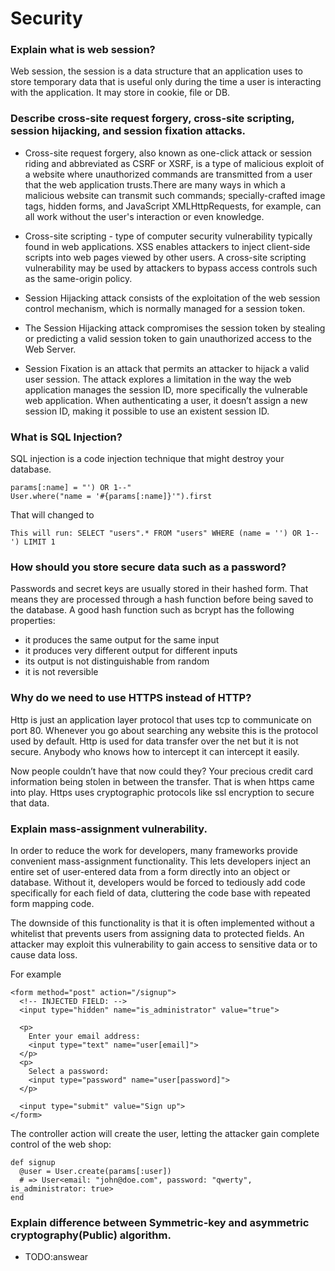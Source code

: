 # Security



### Explain what is web session?
Web session, the session is a data structure that an application uses to store temporary data that is useful only during the time a user is interacting with the application.
It may store in cookie, file or DB.

### Describe cross-site request forgery, cross-site scripting, session hijacking, and session fixation attacks.
- Cross-site request forgery, also known as one-click attack or session riding and abbreviated as CSRF  or XSRF, is a type of malicious exploit of a website where unauthorized commands are transmitted from a user that the web application trusts.There are many ways in which a malicious website can transmit such commands; specially-crafted image tags, hidden forms, and JavaScript XMLHttpRequests, for example, can all work without the user's interaction or even knowledge.

- Cross-site scripting -  type of computer security vulnerability typically found in web applications. 
XSS enables attackers to inject client-side scripts into web pages viewed by other users. A cross-site scripting vulnerability may be used by attackers to bypass access controls such as the same-origin policy.

- Session Hijacking attack consists of the exploitation of the web session control mechanism, which is normally managed for a session token.

- The Session Hijacking attack compromises the session token by stealing or predicting a valid session token to gain unauthorized access to the Web Server.

- Session Fixation is an attack that permits an attacker to hijack a valid user session. The attack explores a limitation in the way the web application manages the session ID, more specifically the vulnerable web application. 
When authenticating a user, it doesn’t assign a new session ID, making it possible to use an existent session ID.

### What is SQL Injection?
SQL injection is a code injection technique that might destroy your database.
```
params[:name] = "') OR 1--"
User.where("name = '#{params[:name]}'").first
```
That will changed to 
```
This will run: SELECT "users".* FROM "users" WHERE (name = '') OR 1--') LIMIT 1
```

### How should you store secure data such as a password?
Passwords and secret keys are usually stored in their hashed form. That means they are processed through a hash function before being saved to the database. A good hash function such as bcrypt has the following properties:

- it produces the same output for the same input
- it produces very different output for different inputs
- its output is not distinguishable from random
- it is not reversible

### Why do we need to use HTTPS instead of HTTP?
Http is just an application layer protocol that uses tcp to communicate on port 80. Whenever you go about searching any website this is the protocol used by default. Http is used for data transfer over the net but it is not secure. Anybody who knows how to intercept it can intercept it easily.

Now people couldn’t have that now could they? Your precious credit card information being stolen in between the transfer. That is when https came into play. Https uses cryptographic protocols like ssl encryption to secure that data.

### Explain mass-assignment vulnerability.
In order to reduce the work for developers, many frameworks provide convenient mass-assignment functionality. This lets developers inject an entire set of user-entered data from a form directly into an object or database. Without it, developers would be forced to tediously add code specifically for each field of data, cluttering the code base with repeated form mapping code.

The downside of this functionality is that it is often implemented without a whitelist that prevents users from assigning data to protected fields. An attacker may exploit this vulnerability to gain access to sensitive data or to cause data loss.

For example
```
<form method="post" action="/signup">
  <!-- INJECTED FIELD: -->
  <input type="hidden" name="is_administrator" value="true">

  <p>
    Enter your email address:
    <input type="text" name="user[email]">
  </p>
  <p>
    Select a password:
    <input type="password" name="user[password]">
  </p>

  <input type="submit" value="Sign up">
</form>
```

The controller action will create the user, letting the attacker gain complete control of the web shop:

```
def signup
  @user = User.create(params[:user])
  # => User<email: "john@doe.com", password: "qwerty", is_administrator: true>
end
```

### Explain difference between Symmetric-key and  asymmetric cryptography(Public) algorithm.
- TODO:answear